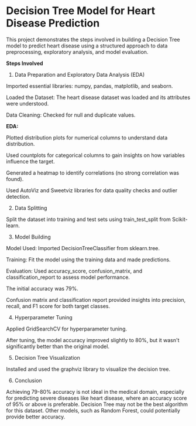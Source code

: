 # Decision Tree Model for Heart Disease Prediction
This project demonstrates the steps involved in building a Decision Tree model to predict heart disease using a structured approach to data preprocessing, exploratory analysis, and model evaluation.

**Steps Involved**

1. Data Preparation and Exploratory Data Analysis (EDA)

  Imported essential libraries: numpy, pandas, matplotlib, and seaborn.

  Loaded the Dataset: The heart disease dataset was loaded and its attributes were understood.

  Data Cleaning: Checked for null and duplicate values.

**EDA:**

Plotted distribution plots for numerical columns to understand data distribution.

Used countplots for categorical columns to gain insights on how variables influence the target.

Generated a heatmap to identify correlations (no strong correlation was found).

Used AutoViz and Sweetviz libraries for data quality checks and outlier detection.

2. Data Splitting

Split the dataset into training and test sets using train_test_split from Scikit-learn.

3. Model Building

Model Used: Imported DecisionTreeClassifier from sklearn.tree.

Training: Fit the model using the training data and made predictions.

Evaluation: Used accuracy_score, confusion_matrix, and classification_report to assess model performance.

The initial accuracy was 79%.

Confusion matrix and classification report provided insights into precision, recall, and F1 score for both target classes.

4. Hyperparameter Tuning

Applied GridSearchCV for hyperparameter tuning.

After tuning, the model accuracy improved slightly to 80%, but it wasn't significantly better than the original model.

5. Decision Tree Visualization

Installed and used the graphviz library to visualize the decision tree.

6. Conclusion

Achieving 79-80% accuracy is not ideal in the medical domain, especially for predicting severe diseases like heart disease, where an accuracy score of 95% or above is preferable.
Decision Tree may not be the best algorithm for this dataset. Other models, such as Random Forest, could potentially provide better accuracy.
